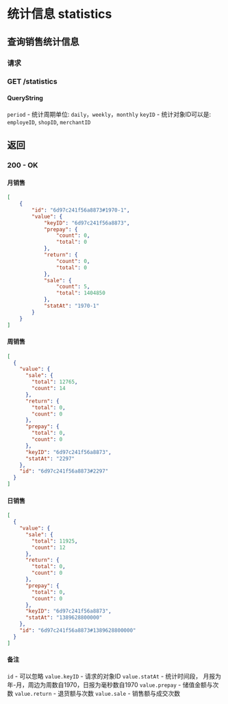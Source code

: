 # 统计信息 statistics

## 查询销售统计信息
### 请求
### GET /statistics

#### QueryString
`period` - 统计周期单位: `daily`，`weekly`，`monthly`
`keyID` - 统计对象ID可以是: `employeID`, `shopID`, `merchantID`

## 返回
### 200 - OK

#### 月销售
```json
[
    {
        "id": "6d97c241f56a8873#1970-1", 
        "value": {
            "keyID": "6d97c241f56a8873", 
            "prepay": {
                "count": 0, 
                "total": 0
            }, 
            "return": {
                "count": 0, 
                "total": 0
            }, 
            "sale": {
                "count": 5, 
                "total": 1404850
            }, 
            "statAt": "1970-1"
        }
    }
]
```

#### 周销售
```json
[
  {
    "value": {
      "sale": {
        "total": 12765,
        "count": 14
      },
      "return": {
        "total": 0,
        "count": 0
      },
      "prepay": {
        "total": 0,
        "count": 0
      },
      "keyID": "6d97c241f56a8873",
      "statAt": "2297"
    },
    "id": "6d97c241f56a8873#2297"
  }
]
```

#### 日销售
```json
[
  {
    "value": {
      "sale": {
        "total": 11925,
        "count": 12
      },
      "return": {
        "total": 0,
        "count": 0
      },
      "prepay": {
        "total": 0,
        "count": 0
      },
      "keyID": "6d97c241f56a8873",
      "statAt": "1389628800000"
    },
    "id": "6d97c241f56a8873#1389628800000"
  }
]
```

#### 备注
`id` - 可以忽略
`value.keyID` - 请求的对象ID
`value.statAt` - 统计时间段， 月报为年-月，周边为周数自1970，日报为毫秒数自1970
`value.prepay` - 储值金额与次数
`value.return` - 退货额与次数
`value.sale` - 销售额与成交次数